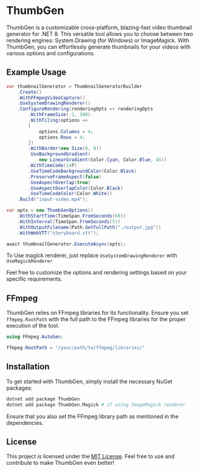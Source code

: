 # ThumbGen

ThumbGen is a customizable cross-platform, blazing-fast video thumbnail generator for .NET 8. This versatile tool allows you to choose between two rendering engines: System.Drawing (for Windows) or ImageMagick. With ThumbGen, you can effortlessly generate thumbnails for your videos with various options and configurations.

## Example Usage

```csharp
var thumbnailGenerator = ThumbnailGeneratorBuilder
    .Create()
    .WithFFmpegVideoCapture()
    .UseSystemDrawingRenderer()
    .ConfigureRendering(renderingOpts => renderingOpts
        .WithFrameSize(-1, 108)
        .WithTiling(options =>
        {
            options.Columns = 4;
            options.Rows = 4;
        })
        .WithBorder(new Size(8, 8))
        .UseBackgroundGradient(
            new LinearGradient(Color.Cyan, Color.Blue, 45))
        .WithTimeCode(14f)
        .UseTimeCodeBackgroundColor(Color.Black)
        .PreserveFrameAspect(false)
        .UseAspectOverlap(true)
        .UseAspectOverlapColor(Color.Black)
        .UseTimeCodeColor(Color.White))
    .Build("input-video.mp4");

var opts = new ThumbGenOptions()
    .WithStartTime(TimeSpan.FromSeconds(60))
    .WithInterval(TimeSpan.FromSeconds(5))
    .WithOutputFilename(Path.GetFullPath("./output.jpg"))
    .WithWebVTT("storyboard.vtt");

await thumbnailGenerator.ExecuteAsync(opts);
```
To Use magick renderer, just replace `UseSystemDrawingRenderer` with `UseMagickRenderer`

Feel free to customize the options and rendering settings based on your specific requirements.

## FFmpeg

ThumbGen relies on FFmpeg libraries for its functionality. Ensure you set `ffmpeg.RootPath` with the full path to the FFmpeg libraries for the proper execution of the tool.

```csharp
using FFmpeg.AutoGen;

ffmpeg.RootPath = "/your/path/to/ffmpeg/libraries/"
```

## Installation

To get started with ThumbGen, simply install the necessary NuGet packages:

```bash
dotnet add package ThumbGen
dotnet add package ThumbGen.Magick # if using ImageMagick renderer
```

Ensure that you also set the FFmpeg library path as mentioned in the dependencies.

## License

This project is licensed under the [MIT License](LICENSE.md). Feel free to use and contribute to make ThumbGen even better!